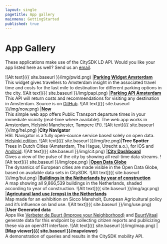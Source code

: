 ```yaml
---
layout: single
pagetitle: App gallery
mainmenu: GettingStarted
published: true
---
```


[//]: # (editing this table is a bit more complicated - see comments below)

# App Gallery
These applications make use of the CitySDK LD API. Would you like your app listed here as well? Send us an [email](mailto:citysdk@waag.org).

![Alt text]({{ site.baseurl }}/img/pwid.png) |**[Parking Widget Amsterdam](http://parkeerwidget.yume.nl/widget/)**<br/>This widget gives travellers to Amsterdam insight in the associated travel time and costs for the last mile to destination for different parking options in the city.
![Alt text]({{ site.baseurl }}/img/papi.png) |**[Parking API Amsterdam](http://divvapi.parkshark.nl/)**<br/> This API will return costs and recommendations for visiting any destination in Amsterdam. Source is on [GitHub](https://github.com/jonathanrcarter/divv-amsterdam-parkingapi).
![Alt text]({{ site.baseurl }}/img/now.png) |**[Now](http://citysdk.waag.org/now/)**<br/>This simple web app offers Public Transport departure times in your immediate vicinity (real-time where available). The web app works in Amsterdam, Helsinki Manchester, Tampere (Fi).
![Alt text]({{ site.baseurl }}/img/hel.png) |**City Navigator**<br/> HSL Navigator is a fully open-source service based solely on open data. [Helsinki edition](http://dev.hsl.fi/navigator-proto/).
![Alt text]({{ site.baseurl }}/img/tre.png)|**Tree Spotter**<br/> Trees in Dutch Cities (Amsterdam, The Hague, Utrecht a.o.), for iOS and [Android](https://play.google.com/store/apps/details?id=nl.twocoolmonkeys.opendata.bomenspotter.amsterdam).
![Alt text]({{ site.baseurl }}/img/cit.png) |**[City Dashboard](http://citydashboard.waag.org/)**<br/> Gives a view of the pulse of the city by showing all real-time data streams.
![Alt text]({{ site.baseurl }}/img/ope.png) |**[Open Data Globe](http://citysdk.waag.org/visualisation/)**<br/> The dynamics of European cities are made visible in the Open Data Globe, based on available data sets in CitySDK. 
![Alt text]({{ site.baseurl }}/img/bui.png) |**[Buildings in the Netherlands by year of construction](http://citysdk.waag.org/buildings/)**<br/>A map showing all 9,866,539 buildings in the Netherlands, shaded according to year of construction.
![Alt text]({{ site.baseurl }}/img/agr.png) |**[Agricutural land use (crops) in the Netherlands](https://waagsociety.github.io/mansholt/)** <br/>Map made for an exhibition on Sicco Mansholt, European Agricultural policy and it’s influence on land use.
![Alt text]({{ site.baseurl }}/img/use.png) |**User Generated data** <br/>Apps like [Verbeter de Buurt (Improve your Neighborhood)](http://www.verbeterdebuurt.nl/) and [BuurtVitaal](http://www.buurtvitaal.nl) generate data for this endpoint by collecting citizen reports and publicizing these via an open311 interface.
![Alt text]({{ site.baseurl }}/img/map.png) |**[Map viewer]({{ site.baseurl }}/mapviewer)**<br/>A demonstration of queries and results in the CitySDK mobility API.

[//]: # (TIPS TO EDIT THIS PAGE)
[//]: # (Icons need to have a size of 150x50)
[//]: # (A table should be preceded and followed by a blank line. Blank lines within a table are not allowed)
[//]: # (Every row in a table should be on one line, returns are not allowed)